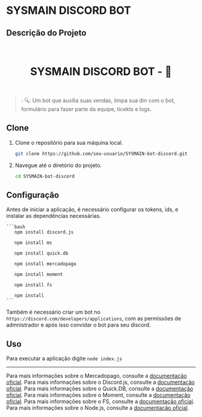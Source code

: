# SYSMAIN DISCORD BOT



## Descrição do Projeto


<br /> 
  <h1 align="center"> SYSMAIN DISCORD BOT - 📱 </h1>
<br>

>: 🔍: Um bot que auxília suas vendas, limpa sua dm com o bot, formulário para fazer parte da equipe, ticekts e logs.
> <br>



## Clone


1. Clone o repositório para sua máquina local.
   
    ```bash
    git clone https://github.com/seu-usuario/SYSMAIN-bot-discord.git
    ```


2. Navegue até o diretório do projeto.
    ```bash
    cd SYSMAIN-bot-discord
    ```


## Configuração


Antes de iniciar a aplicação, é necessário configurar os tokens, ids, e instalar as dependências necessárias.

    ```bash
       npm install discord.js
       
       npm install ms

       npm install quick.db
 
       npm install mercadopago

       npm install moment

       npm install fs

       npm install
    ```

Também é necessário criar um bot no ``https://discord.com/developers/applications``, com as permissões de admnistrador e após isso convidar o bot para seu discord.


## Uso
    
Para executar a aplicação digite ``node index.js`` 

---

Para mais informações sobre o Mercadopago, consulte a [documentação oficial](https://www.mercadopago.com.br/developers/pt/docs/checkout-api/landing).
Para mais informações sobre o Discord.js, consulte a [documentação oficial](https://old.discordjs.dev/#/docs/discord.js/main/general/welcome).
Para mais informações sobre o Quick.DB, consulte a [documentação oficial](https://www.npmjs.com/package/quick.db).
Para mais informações sobre o Moment, consulte a [documentação oficial](https://momentjs.com/).
Para mais informações sobre o FS, consulte a [documentação oficial](https://nodejs.reativa.dev/0046-node-module-fs/index).
Para mais informações sobre o Node.js, consulte a [documentação oficial](https://nodejs.org/en/docs).
